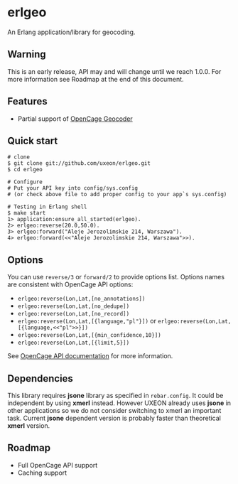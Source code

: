 erlgeo
===

An Erlang application/library for geocoding.

Warning
---
This is an early release, API may and will change until we reach 1.0.0.
For more information see Roadmap at the end of this document.

Features
---

* Partial support of [OpenCage Geocoder](https://geocoder.opencagedata.com/)

Quick start
----

```
# clone
$ git clone git://github.com/uxeon/erlgeo.git
$ cd erlgeo

# Configure
# Put your API key into config/sys.config
# (or check above file to add proper config to your app`s sys.config)

# Testing in Erlang shell
$ make start
1> application:ensure_all_started(erlgeo).
2> erlgeo:reverse(20.0,50.0).
3> erlgeo:forward("Aleje Jerozolimskie 214, Warszawa").
4> erlgeo:forward(<<"Aleje Jerozolimskie 214, Warszawa">>).

```

Options
----

You can use ```reverse/3``` or ```forward/2``` to provide options list. Options names are consistent with OpenCage API options:

* ```erlgeo:reverse(Lon,Lat,[no_annotations])```
* ```erlgeo:reverse(Lon,Lat,[no_dedupe])```
* ```erlgeo:reverse(Lon,Lat,[no_record])```
* ```erlgeo:reverse(Lon,Lat,[{language,"pl"}])``` or ```erlgeo:reverse(Lon,Lat,[{language,<<"pl">>}])```
* ```erlgeo:reverse(Lon,Lat,[{min_confidence,10}])```
* ```erlgeo:reverse(Lon,Lat,[{limit,5}])```

See [OpenCage API documentation](https://geocoder.opencagedata.com/api) for more information.

Dependencies
---

This library requires **jsone** library as specified in ```rebar.config```. It could be independent by using **xmerl** instead. However UXEON already uses **jsone** in other applications so we do not consider switching to xmerl an important task. Current **jsone** dependent version is probably faster than theoretical **xmerl** version.

Roadmap
---

* Full OpenCage API support
* Caching support
